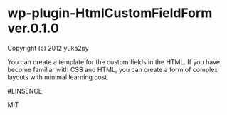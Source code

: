 wp-plugin-HtmlCustomFieldForm ver.0.1.0
=============================
Copyright (c) 2012 yuka2py


You can create a template for the custom fields in the HTML.
If you have become familiar with CSS and HTML, you can create a form of complex layouts with minimal learning cost.


#LINSENCE 

MIT
